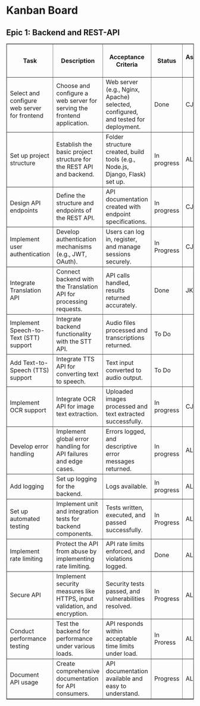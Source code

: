 <!DOCTYPE html>
<html lang="en">
<head>
  <meta charset="UTF-8" />
</head>
<body>

<h1>Kanban Board</h1>

<h2>Epic 1: Backend and REST-API</h2>
<table border="1" cellpadding="6" cellspacing="0">
  <thead>
    <tr>
      <th>Task</th>
      <th>Description</th>
      <th>Acceptance Criteria</th>
      <th>Status</th>
      <th>Assigned to</th>
      <th>Importance 1(very low) .. 5(very hight)</th>
    </tr>
  </thead>
  <tbody>
    <tr>
      <td>Select and configure web server for frontend</td>
      <td>Choose and configure a web server for serving the frontend application.</td>
      <td>Web server (e.g., Nginx, Apache) selected, configured, and tested for deployment.</td>
      <td>Done</td>
      <td>CJ</td>
      <td>5</td>
    </tr>
    <tr>
      <td>Set up project structure</td>
      <td>Establish the basic project structure for the REST API and backend.</td>
      <td>Folder structure created, build tools (e.g., Node.js, Django, Flask) set up.</td>
      <td>In progress</td>
      <td>ALL</td>
      <td>5</td>
    </tr>
    <tr>
      <td>Design API endpoints</td>
      <td>Define the structure and endpoints of the REST API.</td>
      <td>API documentation created with endpoint specifications.</td>
      <td>In progress</td>
      <td>CJ</td>
      <td>5</td>
    </tr>
    <tr>
      <td>Implement user authentication</td>
      <td>Develop authentication mechanisms (e.g., JWT, OAuth).</td>
      <td>Users can log in, register, and manage sessions securely.</td>
      <td>In Progress</td>
      <td>CJ</td>
      <td>5</td>
    </tr>
    <tr>
      <td>Integrate Translation API</td>
      <td>Connect backend with the Translation API for processing requests.</td>
      <td>API calls handled, results returned accurately.</td>
      <td>Done</td>
      <td>JK</td>
      <td>5</td>
    </tr>
    <tr>
      <td>Implement Speech-to-Text (STT) support</td>
      <td>Integrate backend functionality with the STT API.</td>
      <td>Audio files processed and transcriptions returned.</td>
      <td>To Do</td>
      <td></td>
      <td>2</td>
    </tr>
    <tr>
      <td>Add Text-to-Speech (TTS) support</td>
      <td>Integrate TTS API for converting text to speech.</td>
      <td>Text input converted to audio output.</td>
      <td>To Do</td>
      <td></td>
      <td>3</td>
    </tr>
    <tr>
      <td>Implement OCR support</td>
      <td>Integrate OCR API for image text extraction.</td>
      <td>Uploaded images processed and text extracted successfully.</td>
      <td>In progress</td>
      <td>CJ</td>
      <td>5</td>
    </tr>
    <tr>
      <td>Develop error handling</td>
      <td>Implement global error handling for API failures and edge cases.</td>
      <td>Errors logged, and descriptive error messages returned.</td>
      <td>In progress</td>
      <td>ALL</td>
      <td>4</td>
    </tr>
    <tr>
      <td>Add logging</td>
      <td>Set up logging for the backend.</td>
      <td>Logs available.</td>
      <td>In progress</td>
      <td>ALL</td>
      <td>4</td>
    </tr>
    <tr>
      <td>Set up automated testing</td>
      <td>Implement unit and integration tests for backend components.</td>
      <td>Tests written, executed, and passed successfully.</td>
      <td>In Progress</td>
      <td>ALL</td>
      <td>4</td>
    </tr>
    <tr>
      <td>Implement rate limiting</td>
      <td>Protect the API from abuse by implementing rate limiting.</td>
      <td>API rate limits enforced, and violations logged.</td>
      <td>Done</td>
      <td>ALL</td>
      <td>5</td>
    </tr>
    <tr>
      <td>Secure API</td>
      <td>Implement security measures like HTTPS, input validation, and encryption.</td>
      <td>Security tests passed, and vulnerabilities resolved.</td>
      <td>In Progress</td>
      <td>ALL</td>
      <td>5</td>
    </tr>
    <tr>
      <td>Conduct performance testing</td>
      <td>Test the backend for performance under various loads.</td>
      <td>API responds within acceptable time limits under load.</td>
      <td>In Proress</td>
      <td>ALL</td>
      <td>3</td>
    </tr>
    <tr>
      <td>Document API usage</td>
      <td>Create comprehensive documentation for API consumers.</td>
      <td>API documentation available and easy to understand.</td>
      <td>Progress</td>
      <td>ALL</td>
      <td>4</td>
    </tr>
  </tbody>
</table>
</body>
</html>
